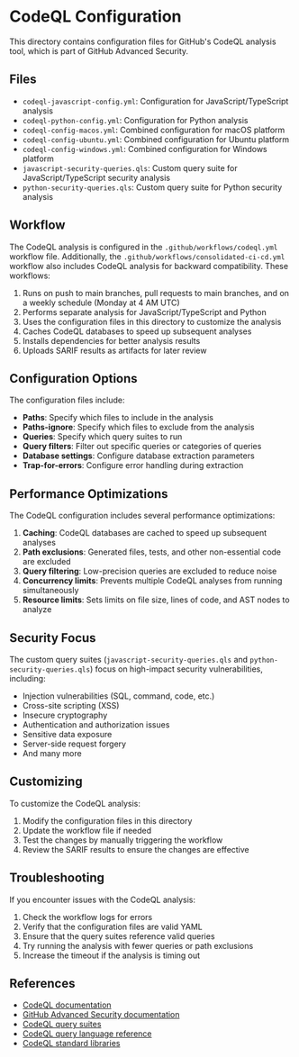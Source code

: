 # CodeQL Configuration

This directory contains configuration files for GitHub's CodeQL analysis tool, which is part of GitHub Advanced Security.

## Files

- `codeql-javascript-config.yml`: Configuration for JavaScript/TypeScript analysis
- `codeql-python-config.yml`: Configuration for Python analysis
- `codeql-config-macos.yml`: Combined configuration for macOS platform
- `codeql-config-ubuntu.yml`: Combined configuration for Ubuntu platform
- `codeql-config-windows.yml`: Combined configuration for Windows platform
- `javascript-security-queries.qls`: Custom query suite for JavaScript/TypeScript security analysis
- `python-security-queries.qls`: Custom query suite for Python security analysis

## Workflow

The CodeQL analysis is configured in the `.github/workflows/codeql.yml` workflow file. Additionally, the `.github/workflows/consolidated-ci-cd.yml` workflow also includes CodeQL analysis for backward compatibility. These workflows:

1. Runs on push to main branches, pull requests to main branches, and on a weekly schedule (Monday at 4 AM UTC)
2. Performs separate analysis for JavaScript/TypeScript and Python
3. Uses the configuration files in this directory to customize the analysis
4. Caches CodeQL databases to speed up subsequent analyses
5. Installs dependencies for better analysis results
6. Uploads SARIF results as artifacts for later review

## Configuration Options

The configuration files include:

- **Paths**: Specify which files to include in the analysis
- **Paths-ignore**: Specify which files to exclude from the analysis
- **Queries**: Specify which query suites to run
- **Query filters**: Filter out specific queries or categories of queries
- **Database settings**: Configure database extraction parameters
- **Trap-for-errors**: Configure error handling during extraction

## Performance Optimizations

The CodeQL configuration includes several performance optimizations:

1. **Caching**: CodeQL databases are cached to speed up subsequent analyses
2. **Path exclusions**: Generated files, tests, and other non-essential code are excluded
3. **Query filtering**: Low-precision queries are excluded to reduce noise
4. **Concurrency limits**: Prevents multiple CodeQL analyses from running simultaneously
5. **Resource limits**: Sets limits on file size, lines of code, and AST nodes to analyze

## Security Focus

The custom query suites (`javascript-security-queries.qls` and `python-security-queries.qls`) focus on high-impact security vulnerabilities, including:

- Injection vulnerabilities (SQL, command, code, etc.)
- Cross-site scripting (XSS)
- Insecure cryptography
- Authentication and authorization issues
- Sensitive data exposure
- Server-side request forgery
- And many more

## Customizing

To customize the CodeQL analysis:

1. Modify the configuration files in this directory
2. Update the workflow file if needed
3. Test the changes by manually triggering the workflow
4. Review the SARIF results to ensure the changes are effective

## Troubleshooting

If you encounter issues with the CodeQL analysis:

1. Check the workflow logs for errors
2. Verify that the configuration files are valid YAML
3. Ensure that the query suites reference valid queries
4. Try running the analysis with fewer queries or path exclusions
5. Increase the timeout if the analysis is timing out

## References

- [CodeQL documentation](https://codeql.github.com/docs/)
- [GitHub Advanced Security documentation](https://docs.github.com/en/code-security/code-scanning/automatically-scanning-your-code-for-vulnerabilities-and-errors/configuring-code-scanning)
- [CodeQL query suites](https://codeql.github.com/codeql-query-help/)
- [CodeQL query language reference](https://codeql.github.com/docs/ql-language-reference/)
- [CodeQL standard libraries](https://codeql.github.com/docs/codeql-language-guides/)
